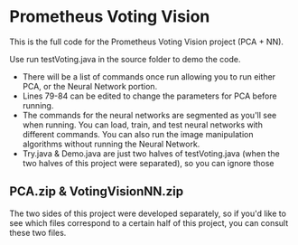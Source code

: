 # Prometheus Voting Vision

This is the full code for the Prometheus Voting Vision project (PCA + NN). 

Use run testVoting.java in the source folder to demo the code. 

- There will be a list of commands once run allowing you to run either PCA, or the Neural Network portion. 
- Lines 79-84 can be edited to change the parameters for PCA before running. 
- The commands for the neural networks are segmented as you'll see when running. You can load, train, and test neural networks with different commands. You can also run the image manipulation algorithms without running the Neural Network.
- Try.java & Demo.java are just two halves of testVoting.java (when the two halves of this project were separated), so you can ignore those

## PCA.zip & VotingVisionNN.zip

The two sides of this project were developed separately, so if you'd like to see which files correspond to a certain half of this project, you can consult these two files.



